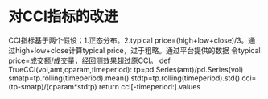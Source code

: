# 对CCI指标的改进

CCI指标基于两个假设；1.正态分布。2.typical price=(high+low+close)/3。通过high+low+close计算typical price，过于粗略。通过平台提供的数据 令typical price=成交额/成交量，经回测效果超过原CCI。
def TrueCCI(vol,amt,cparam,timeperiod):
    tp=pd.Series(amt)/pd.Series(vol)
    smatp=tp.rolling(timeperiod).mean()
    stdtp=tp.rolling(timeperiod).std()
    cci=(tp-smatp)/(cparam*stdtp)
    return cci[-timeperiod:].values